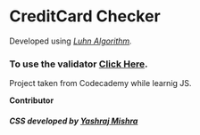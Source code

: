 # CreditCard Checker
Developed using *[Luhn Algorithm](https://github.com/Iltwats/Project-Valid-Credit-Card-Checker/blob/master/Luhn%20Algorithm.svg).*
### To use the validator [Click Here](https://iltwats.github.io/Valid-Credit-Card-Checker/).

Project taken from Codecademy while learnig JS.

**Contributor**
<h5> CSS developed by <a href="http://yashrajmishra.github.io/">Yashraj Mishra</a></h5>
